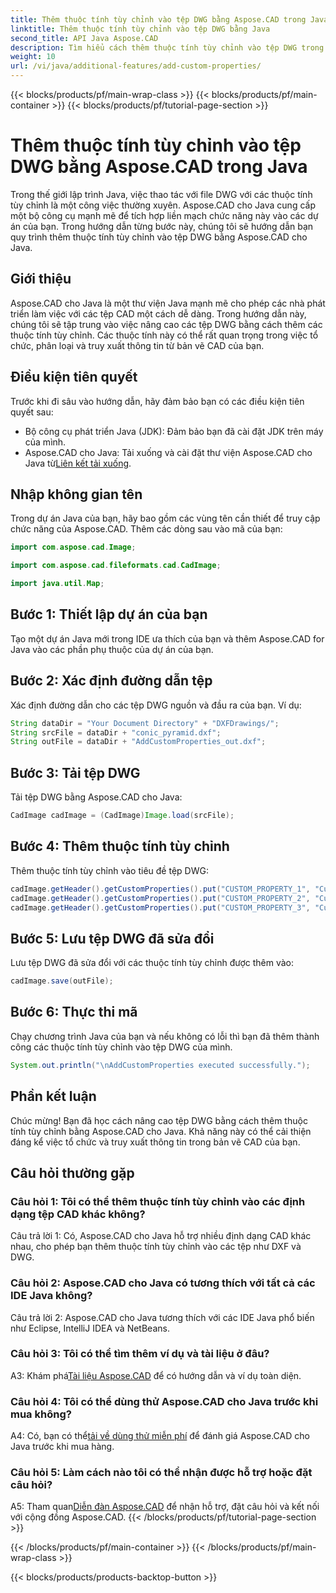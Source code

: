 ```yaml
---
title: Thêm thuộc tính tùy chỉnh vào tệp DWG bằng Aspose.CAD trong Java
linktitle: Thêm thuộc tính tùy chỉnh vào tệp DWG bằng Java
second_title: API Java Aspose.CAD
description: Tìm hiểu cách thêm thuộc tính tùy chỉnh vào tệp DWG trong Java bằng Aspose.CAD. Tăng cường tổ chức và truy xuất thông tin trong bản vẽ CAD một cách dễ dàng.
weight: 10
url: /vi/java/additional-features/add-custom-properties/
---
```


{{< blocks/products/pf/main-wrap-class >}}
{{< blocks/products/pf/main-container >}}
{{< blocks/products/pf/tutorial-page-section >}}

# Thêm thuộc tính tùy chỉnh vào tệp DWG bằng Aspose.CAD trong Java

Trong thế giới lập trình Java, việc thao tác với file DWG với các thuộc tính tùy chỉnh là một công việc thường xuyên. Aspose.CAD cho Java cung cấp một bộ công cụ mạnh mẽ để tích hợp liền mạch chức năng này vào các dự án của bạn. Trong hướng dẫn từng bước này, chúng tôi sẽ hướng dẫn bạn quy trình thêm thuộc tính tùy chỉnh vào tệp DWG bằng Aspose.CAD cho Java.

## Giới thiệu

Aspose.CAD cho Java là một thư viện Java mạnh mẽ cho phép các nhà phát triển làm việc với các tệp CAD một cách dễ dàng. Trong hướng dẫn này, chúng tôi sẽ tập trung vào việc nâng cao các tệp DWG bằng cách thêm các thuộc tính tùy chỉnh. Các thuộc tính này có thể rất quan trọng trong việc tổ chức, phân loại và truy xuất thông tin từ bản vẽ CAD của bạn.

## Điều kiện tiên quyết

Trước khi đi sâu vào hướng dẫn, hãy đảm bảo bạn có các điều kiện tiên quyết sau:

- Bộ công cụ phát triển Java (JDK): Đảm bảo bạn đã cài đặt JDK trên máy của mình.
- Aspose.CAD cho Java: Tải xuống và cài đặt thư viện Aspose.CAD cho Java từ[Liên kết tải xuống](https://releases.aspose.com/cad/java/).

## Nhập không gian tên

Trong dự án Java của bạn, hãy bao gồm các vùng tên cần thiết để truy cập chức năng của Aspose.CAD. Thêm các dòng sau vào mã của bạn:

```java
import com.aspose.cad.Image;

import com.aspose.cad.fileformats.cad.CadImage;

import java.util.Map;
```

## Bước 1: Thiết lập dự án của bạn

Tạo một dự án Java mới trong IDE ưa thích của bạn và thêm Aspose.CAD for Java vào các phần phụ thuộc của dự án của bạn.

## Bước 2: Xác định đường dẫn tệp

Xác định đường dẫn cho các tệp DWG nguồn và đầu ra của bạn. Ví dụ:

```java
String dataDir = "Your Document Directory" + "DXFDrawings/";
String srcFile = dataDir + "conic_pyramid.dxf";
String outFile = dataDir + "AddCustomProperties_out.dxf";
```

## Bước 3: Tải tệp DWG

Tải tệp DWG bằng Aspose.CAD cho Java:

```java
CadImage cadImage = (CadImage)Image.load(srcFile);
```

## Bước 4: Thêm thuộc tính tùy chỉnh

Thêm thuộc tính tùy chỉnh vào tiêu đề tệp DWG:

```java
cadImage.getHeader().getCustomProperties().put("CUSTOM_PROPERTY_1", "Custom property test 1");
cadImage.getHeader().getCustomProperties().put("CUSTOM_PROPERTY_2", "Custom property test 2");
cadImage.getHeader().getCustomProperties().put("CUSTOM_PROPERTY_3", "Custom property test 3");
```

## Bước 5: Lưu tệp DWG đã sửa đổi

Lưu tệp DWG đã sửa đổi với các thuộc tính tùy chỉnh được thêm vào:

```java
cadImage.save(outFile);
```

## Bước 6: Thực thi mã

Chạy chương trình Java của bạn và nếu không có lỗi thì bạn đã thêm thành công các thuộc tính tùy chỉnh vào tệp DWG của mình.

```java
System.out.println("\nAddCustomProperties executed successfully.");
```

## Phần kết luận

Chúc mừng! Bạn đã học cách nâng cao tệp DWG bằng cách thêm thuộc tính tùy chỉnh bằng Aspose.CAD cho Java. Khả năng này có thể cải thiện đáng kể việc tổ chức và truy xuất thông tin trong bản vẽ CAD của bạn.

## Câu hỏi thường gặp

### Câu hỏi 1: Tôi có thể thêm thuộc tính tùy chỉnh vào các định dạng tệp CAD khác không?

Câu trả lời 1: Có, Aspose.CAD cho Java hỗ trợ nhiều định dạng CAD khác nhau, cho phép bạn thêm thuộc tính tùy chỉnh vào các tệp như DXF và DWG.

### Câu hỏi 2: Aspose.CAD cho Java có tương thích với tất cả các IDE Java không?

Câu trả lời 2: Aspose.CAD cho Java tương thích với các IDE Java phổ biến như Eclipse, IntelliJ IDEA và NetBeans.

### Câu hỏi 3: Tôi có thể tìm thêm ví dụ và tài liệu ở đâu?

 A3: Khám phá[Tài liệu Aspose.CAD](https://reference.aspose.com/cad/java/) để có hướng dẫn và ví dụ toàn diện.

### Câu hỏi 4: Tôi có thể dùng thử Aspose.CAD cho Java trước khi mua không?

 A4: Có, bạn có thể[tải về dùng thử miễn phí](https://releases.aspose.com/) để đánh giá Aspose.CAD cho Java trước khi mua hàng.

### Câu hỏi 5: Làm cách nào tôi có thể nhận được hỗ trợ hoặc đặt câu hỏi?

A5: Tham quan[Diễn đàn Aspose.CAD](https://forum.aspose.com/c/cad/19) để nhận hỗ trợ, đặt câu hỏi và kết nối với cộng đồng Aspose.CAD.
{{< /blocks/products/pf/tutorial-page-section >}}

{{< /blocks/products/pf/main-container >}}
{{< /blocks/products/pf/main-wrap-class >}}

{{< blocks/products/products-backtop-button >}}
